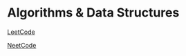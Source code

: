 # Algorithms & Data Structures

[LeetCode](https://leetcode.com/u/aephonics)

[NeetCode](https://aephonics.com)
